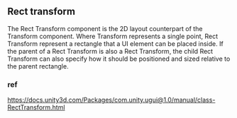 ## Rect transform
The Rect Transform component is the 2D layout counterpart of the Transform component. Where Transform represents a single point, Rect Transform represent a rectangle that a UI element can be placed inside. If the parent of a Rect Transform is also a Rect Transform, the child Rect Transform can also specify how it should be positioned and sized relative to the parent rectangle.


### ref
https://docs.unity3d.com/Packages/com.unity.ugui@1.0/manual/class-RectTransform.html
